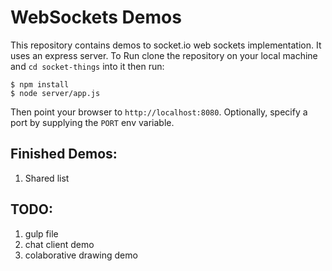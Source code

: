# WebSockets Demos

This repository contains demos to socket.io web sockets implementation. It uses an express server.
To Run clone the repository on your local machine and `cd socket-things` into it then run:
```
$ npm install
$ node server/app.js
```
Then point your browser to `http://localhost:8080`. Optionally, specify a port by supplying the `PORT` env variable.

## Finished Demos:
 1. Shared list 

## TODO:
 1. gulp file
 2. chat client demo
 3. colaborative drawing demo
